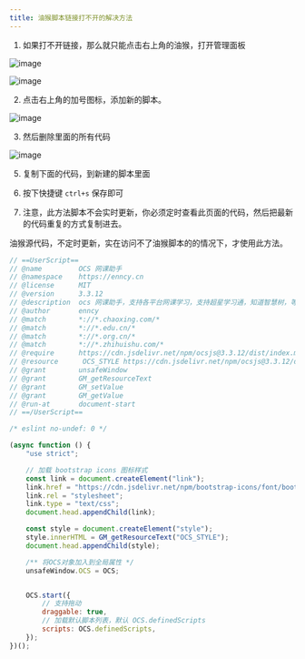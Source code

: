 ```yaml
---
title: 油猴脚本链接打不开的解决方法
---
```


1. 如果打不开链接，那么就只能点击右上角的油猴，打开管理面板


![image](https://user-images.githubusercontent.com/50533276/161479264-6fc17fad-5e01-4724-b4ff-04b22cff7306.png)



![image](https://user-images.githubusercontent.com/50533276/161479300-22737603-5f09-43f9-b87c-a6805f41a35c.png)

2. 点击右上角的加号图标，添加新的脚本。

![image](https://user-images.githubusercontent.com/50533276/161479346-878713c1-1d93-4140-b75e-630b4f4c8ad3.png)


3. 然后删除里面的所有代码

![image](https://user-images.githubusercontent.com/50533276/161479368-ace42a84-7f3c-4fad-9b02-88d93de0bfd0.png)


5. 复制下面的代码，到新建的脚本里面
6. 按下快捷键 `ctrl+s` 保存即可



8. 注意，此方法脚本不会实时更新，你必须定时查看此页面的代码，然后把最新的代码重复的方式复制进去。

油猴源代码，不定时更新，实在访问不了油猴脚本的的情况下，才使用此方法。

```js
// ==UserScript==
// @name         OCS 网课助手
// @namespace    https://enncy.cn
// @license      MIT
// @version      3.3.12
// @description  ocs 网课助手，支持各平台网课学习，支持超星学习通，知道智慧树，等网课的学习，作业，考试功能。
// @author       enncy
// @match        *://*.chaoxing.com/*
// @match        *://*.edu.cn/*
// @match        *://*.org.cn/*
// @match        *://*.zhihuishu.com/*
// @require      https://cdn.jsdelivr.net/npm/ocsjs@3.3.12/dist/index.min.js
// @resource      OCS_STYLE https://cdn.jsdelivr.net/npm/ocsjs@3.3.12/dist/style.css
// @grant        unsafeWindow
// @grant        GM_getResourceText
// @grant        GM_setValue
// @grant        GM_getValue
// @run-at       document-start
// ==/UserScript==

/* eslint no-undef: 0 */

(async function () {
    "use strict";

    // 加载 bootstrap icons 图标样式
    const link = document.createElement("link");
    link.href = "https://cdn.jsdelivr.net/npm/bootstrap-icons/font/bootstrap-icons.css";
    link.rel = "stylesheet";
    link.type = "text/css";
    document.head.appendChild(link);

    const style = document.createElement("style");
    style.innerHTML = GM_getResourceText("OCS_STYLE");
    document.head.appendChild(style);

    /** 将OCS对象加入到全局属性 */
    unsafeWindow.OCS = OCS;


    OCS.start({
        // 支持拖动
        draggable: true,
        // 加载默认脚本列表，默认 OCS.definedScripts
        scripts: OCS.definedScripts,
    });
})();

```
